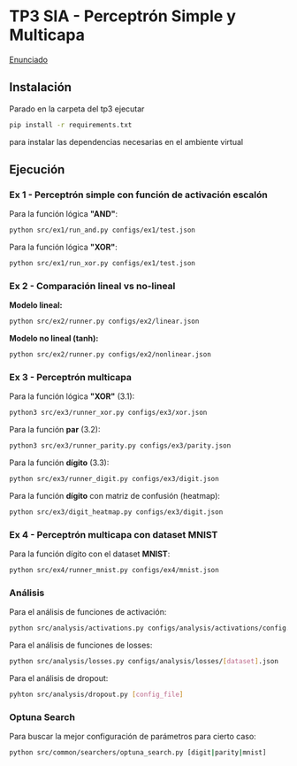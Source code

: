 # TP3 SIA - Perceptrón Simple y Multicapa

[Enunciado](docs/Enunciado_TP3.pdf)

## Instalación

Parado en la carpeta del tp3 ejecutar

```sh
pip install -r requirements.txt
```

para instalar las dependencias necesarias en el ambiente virtual

## Ejecución

### Ex 1 - Perceptrón simple con función de activación escalón

Para la función lógica **"AND"**:

```sh
python src/ex1/run_and.py configs/ex1/test.json
```

Para la función lógica **"XOR"**:

```sh
python src/ex1/run_xor.py configs/ex1/test.json
```

### Ex 2 - Comparación lineal vs no-lineal

**Modelo lineal:**
```sh
python src/ex2/runner.py configs/ex2/linear.json
```

**Modelo no lineal (tanh):**
```sh
python src/ex2/runner.py configs/ex2/nonlinear.json
```

### Ex 3 - Perceptrón multicapa

Para la función lógica **"XOR"** (3.1):

```sh
python3 src/ex3/runner_xor.py configs/ex3/xor.json
```

Para la función **par** (3.2):

```sh
python3 src/ex3/runner_parity.py configs/ex3/parity.json
```

Para la función **dígito** (3.3):

```sh
python src/ex3/runner_digit.py configs/ex3/digit.json
```

Para la función **dígito** con matriz de confusión (heatmap):
```sh
python src/ex3/digit_heatmap.py configs/ex3/digit.json
```

### Ex 4 - Perceptrón multicapa con dataset MNIST

Para la función dígito con el dataset **MNIST**:

```sh
python src/ex4/runner_mnist.py configs/ex4/mnist.json
```

### Análisis

Para el análisis de funciones de activación:

```sh
python src/analysis/activations.py configs/analysis/activations/config.json
```

Para el análisis de funciones de losses:

```sh
python src/analysis/losses.py configs/analysis/losses/[dataset].json
```

Para el análisis de dropout:

```sh
pyhton src/analysis/dropout.py [config_file]
```

### Optuna Search

Para buscar la mejor configuración de parámetros para cierto caso:

```sh
python src/common/searchers/optuna_search.py [digit|parity|mnist]
```